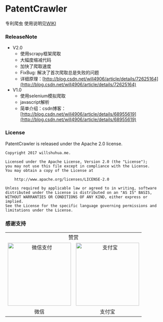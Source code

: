 # PatentCrawler

专利爬虫
使用说明见[WIKI](https://github.com/will4906/PatentCrawler/wiki)

### ReleaseNote
* V2.0
    * 使用scrapy框架爬取
    * 大幅度缩减代码
    * 加快了爬取速度
    * FixBug: 解决了首次爬取总是失败的问题
    * 详细原理：[http://blog.csdn.net/will4906/article/details/72625164](http://blog.csdn.net/will4906/article/details/72625164)
* V1.0
    * 使用selenium模拟爬取
    * javascript解析
    * 简单介绍：csdn博客：[http://blog.csdn.net/will4906/article/details/68955619](http://blog.csdn.net/will4906/article/details/68955619)

### License
PatentCrawler is released under the Apache 2.0 license.
```
Copyright 2017 willshuhua.me.

Licensed under the Apache License, Version 2.0 (the "License");
you may not use this file except in compliance with the License.
You may obtain a copy of the License at

    http://www.apache.org/licenses/LICENSE-2.0

Unless required by applicable law or agreed to in writing, software
distributed under the License is distributed on an "AS IS" BASIS,
WITHOUT WARRANTIES OR CONDITIONS OF ANY KIND, either express or implied.
See the License for the specific language governing permissions and
limitations under the License.
```
### 感谢支持
<table width="100%">
<tr><td align="center" colspan="2">赞赏</td></tr>
    <tr>
        <td align="center">
        <img src="http://img.blog.csdn.net/20170521121423299?watermark/2/text/aHR0cDovL2Jsb2cuY3Nkbi5uZXQvd2lsbDQ5MDY=/font/5a6L5L2T/fontsize/400/fill/I0JBQkFCMA==/dissolve/70/gravity/SouthEast" width="200px" alt="微信支付">
        </td>
        <td align="center">
        <img src="http://img.blog.csdn.net/20170521131930503?watermark/2/text/aHR0cDovL2Jsb2cuY3Nkbi5uZXQvd2lsbDQ5MDY=/font/5a6L5L2T/fontsize/400/fill/I0JBQkFCMA==/dissolve/70/gravity/SouthEast" width="200px" alt="支付宝">
        </td>
    </tr>
    <tr>
    <td align="center">微信</td>
    <td align="center">支付宝</td>
    </tr>
</table>